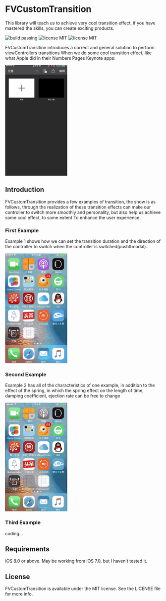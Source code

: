 # FVCustomTransition

This library will teach us to achieve very cool transition effect, if you have mastered the skills, you can create exciting products.

<img src="https://img.shields.io/badge/build-passing-orange.svg?style=flat" alt="build passing" />
<img src="https://img.shields.io/badge/license-MIT-lightgrey.svg?style=flat" alt="license MIT" />
<img src="https://img.shields.io/badge/platform-iOS-green.svg?style=flat" alt="license MIT" />



FVCustomTransition introduces a correct and general solution to perform viewControllers transitions When we do some cool transition effect, like what Apple did in their Numbers Pages Keynote apps:

<img src="image/appleApp.gif" width = 200 />


## Introduction

FVCustomTransition provides a few examples of transition, the show is as follows, through the realization of these transition effects can make our controller to switch more smoothly and personality, but also help us achieve some cool effect, to some extent To enhance the user experience.

### First Example

Example 1 shows how we can set the transition duration and the direction of the controller to switch when the controller is switched(push&modal).

<img src="image/Basic.gif" width = 200 />


### Second Example

Example 2 has all of the characteristics of one example, in addition to the effect of the spring, in which the spring effect on the length of time, damping coefficient, ejection rate can be free to change

<img src = "image/Bounce.gif" width = 200/>

### Third Example

coding...

## Requirements

iOS 8.0 or above. May be working from iOS 7.0, but I haven't tested it.

## License

FVCustomTransition is available under the MIT license. See the LICENSE file for more info.
